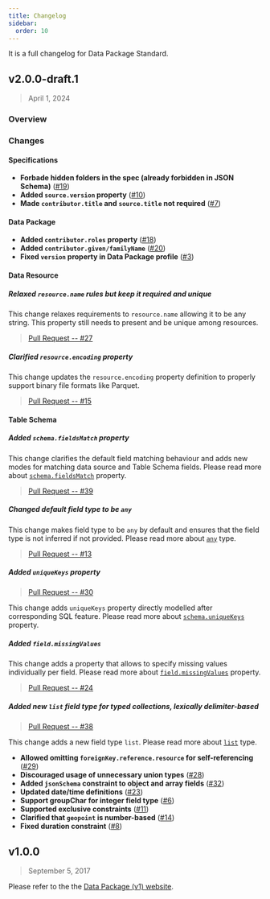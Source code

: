 ```yaml
---
title: Changelog
sidebar:
  order: 10
---
```


It is a full changelog for Data Package Standard.

## v2.0.0-draft.1

> April 1, 2024

### Overview

### Changes

#### Specifications

- **Forbade hidden folders in the spec (already forbidden in JSON Schema)** ([#19](https://github.com/frictionlessdata/datapackage/pull/19))
- **Added `source.version` property** ([#10](https://github.com/frictionlessdata/datapackage/pull/10))
- **Made `contributor.title` and `source.title` not required** ([#7](https://github.com/frictionlessdata/datapackage/pull/7))

#### Data Package

- **Added `contributor.roles` property** ([#18](https://github.com/frictionlessdata/datapackage/pull/18))
- **Added `contributor.given/familyName`** ([#20](https://github.com/frictionlessdata/datapackage/pull/20))
- **Fixed `version` property in Data Package profile** ([#3](https://github.com/frictionlessdata/datapackage/pull/3))

#### Data Resource

##### Relaxed `resource.name` rules but keep it required and unique

This change relaxes requirements to `resource.name` allowing it to be any string. This property still needs to present and be unique among resources.

> [Pull Request -- #27](https://github.com/frictionlessdata/datapackage/pull/27)

##### Clarified `resource.encoding` property

This change updates the `resource.encoding` property definition to properly support binary file formats like Parquet.

> [Pull Request -- #15](https://github.com/frictionlessdata/datapackage/pull/15)

#### Table Schema

##### Added `schema.fieldsMatch` property

This change clarifies the default field matching behaviour and adds new modes for matching data source and Table Schema fields. Please read more about [`schema.fieldsMatch`](../../specifications/table-schema/#fieldsmatch) property.

> [Pull Request -- #39](https://github.com/frictionlessdata/datapackage/pull/39)

##### Changed default field type to be `any`

This change makes field type to be `any` by default and ensures that the field type is not inferred if not provided. Please read more about [`any`](../../specifications/table-schema/#any) type.

> [Pull Request -- #13](https://github.com/frictionlessdata/datapackage/pull/13)

##### Added `uniqueKeys` property

> [Pull Request -- #30](https://github.com/frictionlessdata/datapackage/pull/30)

This change adds `uniqueKeys` property directly modelled after corresponding SQL feature. Please read more about [`schema.uniqueKeys`](../../specifications/table-schema/#uniquekeys) property.

##### Added `field.missingValues`

This change adds a property that allows to specify missing values individually per field. Please read more about [`field.missingValues`](../../specifications/table-schema/#missingvalues) property.

> [Pull Request -- #24](https://github.com/frictionlessdata/datapackage/pull/24)

##### Added new `list` field type for typed collections, lexically delimiter-based

> [Pull Request -- #38](https://github.com/frictionlessdata/datapackage/pull/38)

This change adds a new field type `list`. Please read more about [`list`](../../specifications/table-schema/#list) type.

- **Allowed omitting `foreignKey.reference.resource` for self-referencing** ([#29](https://github.com/frictionlessdata/datapackage/pull/29))
- **Discouraged usage of unnecessary union types** ([#28](https://github.com/frictionlessdata/datapackage/pull/28))
- **Added `jsonSchema` constraint to object and array fields** ([#32](https://github.com/frictionlessdata/datapackage/pull/32))
- **Updated date/time definitions** ([#23](https://github.com/frictionlessdata/datapackage/pull/23))
- **Support groupChar for integer field type** ([#6](https://github.com/frictionlessdata/datapackage/pull/6))
- **Supported exclusive constraints** ([#11](https://github.com/frictionlessdata/datapackage/pull/11))
- **Clarified that `geopoint` is number-based** ([#14](https://github.com/frictionlessdata/datapackage/pull/14))
- **Fixed duration constraint** ([#8](https://github.com/frictionlessdata/datapackage/pull/8))

## v1.0.0

> September 5, 2017

Please refer to the the [Data Package (v1) website](https://specs.frictionlessdata.io/).
